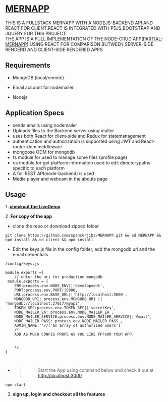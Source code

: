 # [MERNAPP]()
 THIS IS A FULLSTACK MERNAPP WITH A NODEJS-BACKEND API AND REACT FOR CLIENT.REACT IS INTEGRATED WITH P5JS,BOOTSTRAP AND JQUERY FOR THIS PROJECT.<br>
 THE APP IS A FULL IMPLEMENTATION OF THE NODE-CRUD APP([PARTIAL-MERNAPP](https://github.com/spencerjibz/PARTIAL-MERN-APP)) USING REACT FOR COMPARISON BUTWEEN SERVER-SIDE RENDERD AND CLIENT-SIDE RENDERED APPS
## Requirements

- MongoDB (local/remote) 

- Email account for nodemailer

- Nodejs

## Application Specs
- sends emails using nodemailer
- Uploads files to the Backend server using multer
- uses both React for client-side and Redux for statemanagement 
- authentication and authorization is supported using JWT and  React-router-dom middleware
- mongoose ODM for mongodb
- fs module for used to manage some files (profile page)
- os module for get platform information used to edit directorypaths specific to each platform
- A full REST API(node-backend) is used
- Media player and webcam in the abouts page 

## Usage
 1 .**[checkout the LiveDemo](https://hidden-earth-45154.herokuapp.com/)**
 
 2 .**For copy of the app**
 
 - clone the repo or download zipped folder
 
  ``` git clone https://github.com/spencerjibz/MERNAPP.git && cd MERNAPP && npm install && cd client && npm install ```
- Edit the keys.js file in the config folder, add  the mongodb uri and the email credentials
```
/config/keys.js

module.exports ={
    // enter the uri for production mongodb 
 module.exports = {
    ENV:process.env.NODE_ENV||'development',
    PORT:process.env.PORT||5000,
    URL:process.env.BASE_URL||'http://localhost:5000',
    MONGODB_URI: process.env.MONGODB_URI || 'mongodb://localhost:27017/myapi',
    TOKEN_SEC:process.env.TOKEN_SEC||'secretKey',
    NODE_MAILER_EA: process.env.NODE_MAILER_EA ,
    NODE_MAILER_SERVICE:process.env.NODE_MAILER_SERVICE||'Gmail',
    NODE_MAILER_PASS: process.env.NODE_MAILER_PASS ,
    ADMIN_NAME:''//['an array of authorized users']
    /*
    ADD AS MUCH CONFIG PROPS AS YOU LIKE FProOR YOUR APP, 

    
    */
}



```
 + >> Start the App using command below and check it out at [http://localhost:3000](http://localhost:3000)
 
 ``` npm start ```
 
 3. **sign up, login and checkout all the features** 
